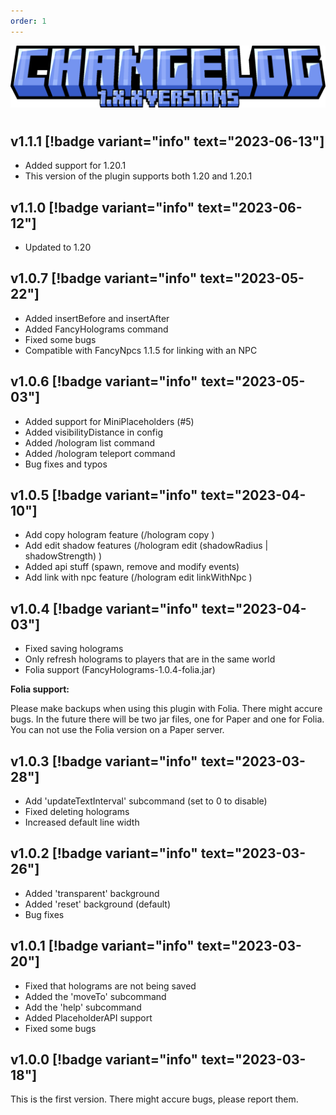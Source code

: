 ```yaml
---
order: 1
---
```


![](../../static/changelog_v1_x_x.png)

#

## v1.1.1 [!badge variant="info" text="2023-06-13"]

- Added support for 1.20.1
- This version of the plugin supports both 1.20 and 1.20.1

## v1.1.0 [!badge variant="info" text="2023-06-12"]

- Updated to 1.20

## v1.0.7 [!badge variant="info" text="2023-05-22"]

- Added insertBefore and insertAfter
- Added FancyHolograms command
- Fixed some bugs
- Compatible with FancyNpcs 1.1.5 for linking with an NPC

## v1.0.6 [!badge variant="info" text="2023-05-03"]

- Added support for MiniPlaceholders (#5)
- Added visibilityDistance in config
- Added /hologram list command
- Added /hologram teleport <hologram> command
- Bug fixes and typos

## v1.0.5 [!badge variant="info" text="2023-04-10"]

- Add copy hologram feature (/hologram copy <hologram> <new name>)
- Add edit shadow features (/hologram edit <hologram> (shadowRadius | shadowStrength) <value>)
- Added api stuff (spawn, remove and modify events)
- Add link with npc feature (/hologram edit <hologram> linkWithNpc <npc name>)

## v1.0.4 [!badge variant="info" text="2023-04-03"]

- Fixed saving holograms
- Only refresh holograms to players that are in the same world
- Folia support (FancyHolograms-1.0.4-folia.jar)

**Folia support:**

Please make backups when using this plugin with Folia. There might accure bugs.
In the future there will be two jar files, one for Paper and one for Folia. You can not use the Folia version on a Paper server.

## v1.0.3 [!badge variant="info" text="2023-03-28"]

- Add 'updateTextInterval' subcommand (set to 0 to disable)
- Fixed deleting holograms
- Increased default line width

## v1.0.2 [!badge variant="info" text="2023-03-26"]

- Added 'transparent' background
- Added 'reset' background (default)
- Bug fixes

## v1.0.1 [!badge variant="info" text="2023-03-20"]

- Fixed that holograms are not being saved
- Added the 'moveTo' subcommand
- Add the 'help' subcommand
- Added PlaceholderAPI support
- Fixed some bugs

## v1.0.0 [!badge variant="info" text="2023-03-18"]

This is the first version. There might accure bugs, please report them.
